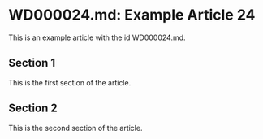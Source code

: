 # WD000024.md: Example Article 24

This is an example article with the id WD000024.md.
## Section 1

This is the first section of the article.
## Section 2

This is the second section of the article.
